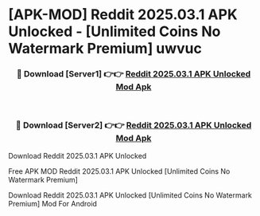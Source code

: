# [APK-MOD] Reddit 2025.03.1 APK Unlocked - [Unlimited Coins No Watermark Premium] uwvuc



<div align="center">
<h3>🔴 Download [Server1] 👉👉 <a href="https://momento.my/?title=Reddit_2025.03.1_APK_Unlocked">Reddit 2025.03.1 APK Unlocked Mod Apk</a></h3><br>

<h3>🔴 Download [Server2] 👉👉 <a href="https://momento.my/?title=Reddit_2025.03.1_APK_Unlocked">Reddit 2025.03.1 APK Unlocked Mod Apk</a></h3>
</div>



Download Reddit 2025.03.1 APK Unlocked 

Free APK MOD Reddit 2025.03.1 APK Unlocked [Unlimited Coins No Watermark Premium]

Download Reddit 2025.03.1 APK Unlocked [Unlimited Coins No Watermark Premium] Mod For Android
